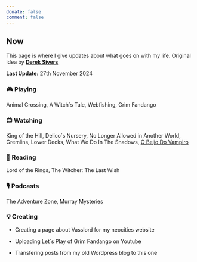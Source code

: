 ```yaml
---
donate: false
comment: false
---
```


## Now 
This page is where I give updates about what goes on with my life. Original idea by [**Derek Sivers**](https://sive.rs/nowff)

**Last Update:** 27th November 2024


### 🎮 Playing

Animal Crossing, A Witch´s Tale, Webfishing, Grim Fandango

### 📺 Watching
 King of the Hill, Delico´s Nursery, No Longer Allowed in Another World, Gremlins, Lower Decks, What We Do In The Shadows, [O Beijo Do Vampiro](https://novelasflixbr.net/novelas/o-beijo-do-vampiro/)

### 📖 Reading
Lord of the Rings, The Witcher: The Last Wish

### 🎙️ Podcasts 
 The Adventure Zone, Murray Mysteries

### 💡 Creating
- Creating a page about Vasslord for my neocities website

- Uploading Let´s Play of Grim Fandango on Youtube

- Transfering posts from my old Wordpress blog to this one


